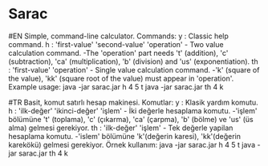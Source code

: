 # Sarac

#EN
Simple, command-line calculator.
Commands:
y  : Classic help command.
h  : 'first-value' 'second-value' 'operation' - Two value calculation command.
 -The 'operation' part needs 't' (addition), 'c' (subtraction), 'ca' (multiplication), 'b' (division) and 'us' (exponentiation).
th : 'first-value' 'operation' - Single value calculation command.
 -'k' (square of the value), 'kk' (square root of the value) must appear in 'operation'.
Example usage: 
 java -jar sarac.jar h 4 5 t
 java -jar sarac.jar th 4 k
 
#TR
Basit, komut satırlı hesap makinesi.
Komutlar:
y  : Klasik yardım komutu.
h  : 'ilk-değer' 'ikinci-değer' 'işlem' - İki değerle hesaplama komutu.
 -'işlem' bölümüne 't' (toplama), 'c' (çıkarma), 'ca' (çarpma), 'b' (bölme) ve 'us' (üs alma) gelmesi gerekiyor.
th : 'ilk-değer' 'işlem' - Tek değerle yapilan hesaplama komutu.
 -'islem' bölümüne 'k'(değerin karesi), 'kk'(değerin karekökü) gelmesi gerekiyor.
Örnek kullanım: 
 java -jar sarac.jar h 4 5 t
 java -jar sarac.jar th 4 k
